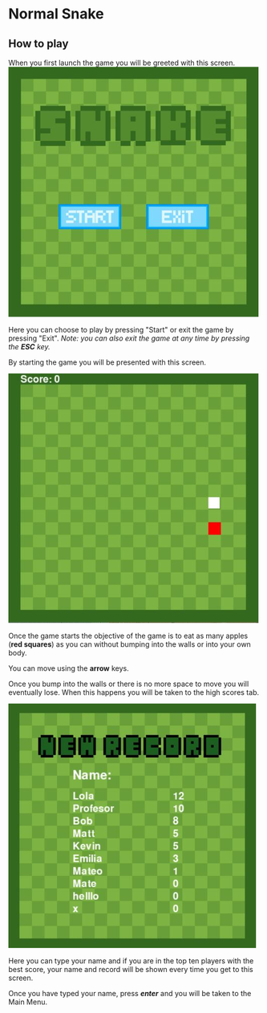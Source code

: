# Normal Snake

## How to play

When you first launch the game you will be greeted with this screen. ![Snake Menu](Images/Menu.JPG)

Here you can choose to play by pressing "Start" or exit the game by pressing "Exit". *Note: you can also exit the game at any time by pressing the **ESC** key.*

By starting the game you will be presented with this screen.

![Game](Images/Game.JPG)

Once the game starts the objective of the game is to eat as many apples (**red squares**) as you can without bumping into the walls or into your own body.

You can move using the **arrow** keys.

Once you bump into the walls or there is no more space to move you will eventually lose. When this happens you will be taken to the high scores tab.

![High Scores](Images/HighScores.JPG)

Here you can type your name and if you are in the top ten players with the best score, your name and record will be shown every time you get to this screen.

Once you have typed your name, press ***enter*** and you will be taken to the Main Menu.


